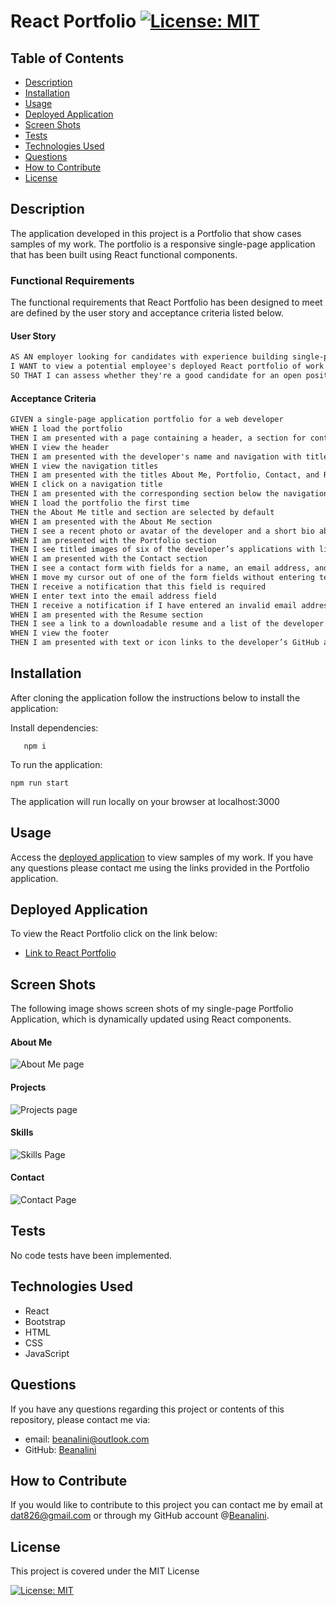 # React Portfolio [![License: MIT](https://img.shields.io/badge/License-MIT-yellow.svg)](https://opensource.org/licenses/MIT)  
  
  ## Table of Contents  
  * [Description](#description)
  * [Installation](#installation)
  * [Usage](#usage)
  * [Deployed Application](#walk-through-video)
  * [Screen Shots](#screen-shots)
  * [Tests](#tests)
  * [Technologies Used](#technologies-used)
  * [Questions](#questions) 
  * [How to Contribute](#how-to-contribute)   
  * [License](#license)
  
  ## Description
The application developed in this project is a Portfolio that show cases samples of my work.  The portfolio is a responsive single-page application that has been built using React functional components.
         
  ### Functional Requirements

  The functional requirements that React Portfolio has been designed to meet are defined by the user story and acceptance criteria listed below.  

  #### User Story

  ```md
AS AN employer looking for candidates with experience building single-page applications
I WANT to view a potential employee's deployed React portfolio of work samples
SO THAT I can assess whether they're a good candidate for an open position
```
 

#### Acceptance Criteria

```md
GIVEN a single-page application portfolio for a web developer
WHEN I load the portfolio
THEN I am presented with a page containing a header, a section for content, and a footer
WHEN I view the header
THEN I am presented with the developer's name and navigation with titles corresponding to different sections of the portfolio
WHEN I view the navigation titles
THEN I am presented with the titles About Me, Portfolio, Contact, and Resume, and the title corresponding to the current section is highlighted
WHEN I click on a navigation title
THEN I am presented with the corresponding section below the navigation without the page reloading and that title is highlighted
WHEN I load the portfolio the first time
THEN the About Me title and section are selected by default
WHEN I am presented with the About Me section
THEN I see a recent photo or avatar of the developer and a short bio about them
WHEN I am presented with the Portfolio section
THEN I see titled images of six of the developer’s applications with links to both the deployed applications and the corresponding GitHub repositories
WHEN I am presented with the Contact section
THEN I see a contact form with fields for a name, an email address, and a message
WHEN I move my cursor out of one of the form fields without entering text
THEN I receive a notification that this field is required
WHEN I enter text into the email address field
THEN I receive a notification if I have entered an invalid email address
WHEN I am presented with the Resume section
THEN I see a link to a downloadable resume and a list of the developer’s proficiencies
WHEN I view the footer
THEN I am presented with text or icon links to the developer’s GitHub and LinkedIn profiles, and their profile on a third platform (Stack Overflow, Twitter)
```

  ## Installation
  
  After cloning the application follow the instructions below to install the application:

    
  Install dependencies:

       npm i

  To run the application:

    npm run start
  
  The application will run locally on your browser at localhost:3000

 ## Usage


Access the [deployed application](https://beanalini.github.io/react-portfolio/) to view samples of my work.  If you have any questions please contact me using the links provided in the Portfolio application.
  
  
 ## Deployed Application

 To view the React Portfolio click on the link below:

  - [Link to React Portfolio](https://beanalini.github.io/react-portfolio/)
 

   

   

  ## Screen Shots

The following image shows screen shots of my single-page Portfolio Application, which is dynamically updated using React components. 

#### About Me


 ![About Me page](./assets/images/aboutMe.png)

 #### Projects

 ![Projects page](./assets/images/projects.png)


#### Skills
 ![Skills Page](./assets/images/skills.png)

#### Contact

 ![Contact Page](./assets/images/Contact.png)

 



  ## Tests
  No code tests have been implemented.

  ## Technologies Used
  - React
  - Bootstrap
  - HTML
  - CSS
  - JavaScript
  
    
 
  ## Questions
  If you have any questions regarding this project or contents of this repository, please contact me via:
  
  - email: beanalini@outlook.com
  - GitHub: [Beanalini](https://github.com/Beanalini)  


  
  ## How to Contribute
  If you would like to contribute to this project you can contact me by email at dat826@gmail.com or through my GitHub account   @[Beanalini](https://github.com/Beanalini).
  

  ## License
  This project is covered under the MIT License  
  
  [![License: MIT](https://img.shields.io/badge/License-MIT-yellow.svg)](https://opensource.org/licenses/MIT) 
  